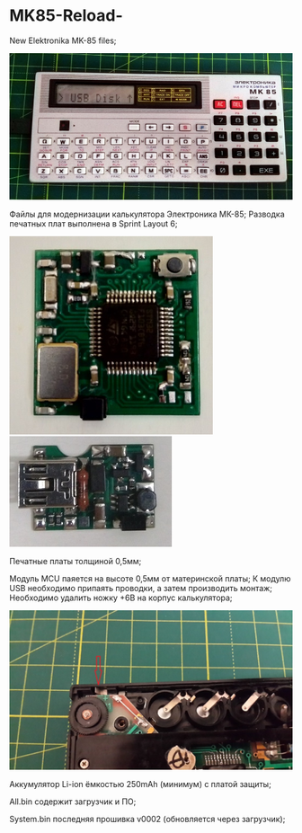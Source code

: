 # MK85-Reload-
New Elektronika MK-85 files;

![MK85Reload](/Pictures/IMG_20201219_152831~2.jpg)

Файлы для модернизации калькулятора Электроника МК-85; Разводка печатных плат выполнена в Sprint Layout 6;

![MPUpcb](/Pictures/MPU-Mod.jpg) ![USBpcb](/Pictures/USB-Mod.jpg)

Печатные платы толщиной 0,5мм;

Модуль MCU паяется на высоте 0,5мм от материнской платы;
К модулю USB необходимо припаять проводки, а затем производить монтаж;
Необходимо удалить ножку +6В на корпус калькулятора;

![Lapka](/Pictures/Lapka.jpg)

Аккумулятор Li-ion ёмкостью 250mAh (минимум) с платой защиты;

All.bin содержит загрузчик и ПО;

System.bin последняя прошивка v0002 (обновляется через загрузчик);
